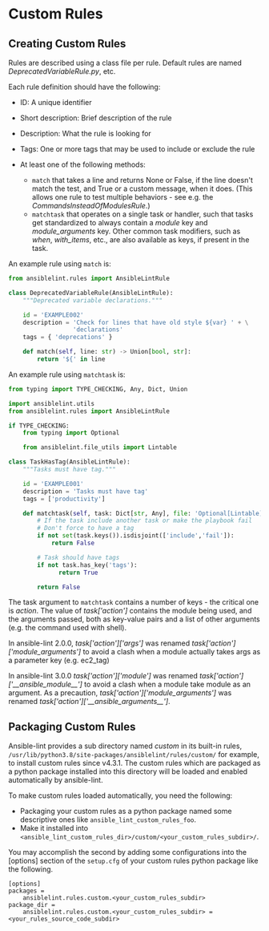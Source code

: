 # Custom Rules

## Creating Custom Rules

Rules are described using a class file per rule. Default rules are named
_DeprecatedVariableRule.py_, etc.

Each rule definition should have the following:

- ID: A unique identifier

- Short description: Brief description of the rule

- Description: What the rule is looking for

- Tags: One or more tags that may be used to include or exclude the rule

- At least one of the following methods:

  - `match` that takes a line and returns None or False, if the line doesn't
    match the test, and True or a custom message, when it does. (This allows
    one rule to test multiple behaviors - see e.g. the
    _CommandsInsteadOfModulesRule_.)
  - `matchtask` that operates on a single task or handler, such that tasks
    get standardized to always contain a _module_ key and _module_arguments_
    key. Other common task modifiers, such as _when_, _with_items_, etc., are
    also available as keys, if present in the task.

An example rule using `match` is:

```python
from ansiblelint.rules import AnsibleLintRule

class DeprecatedVariableRule(AnsibleLintRule):
    """Deprecated variable declarations."""

    id = 'EXAMPLE002'
    description = 'Check for lines that have old style ${var} ' + \
                  'declarations'
    tags = { 'deprecations' }

    def match(self, line: str) -> Union[bool, str]:
        return '${' in line
```

An example rule using `matchtask` is:

```python
from typing import TYPE_CHECKING, Any, Dict, Union

import ansiblelint.utils
from ansiblelint.rules import AnsibleLintRule

if TYPE_CHECKING:
    from typing import Optional

    from ansiblelint.file_utils import Lintable

class TaskHasTag(AnsibleLintRule):
    """Tasks must have tag."""

    id = 'EXAMPLE001'
    description = 'Tasks must have tag'
    tags = ['productivity']

    def matchtask(self, task: Dict[str, Any], file: 'Optional[Lintable]' = None) -> Union[bool,str]:
        # If the task include another task or make the playbook fail
        # Don't force to have a tag
        if not set(task.keys()).isdisjoint(['include','fail']):
            return False

        # Task should have tags
        if not task.has_key('tags'):
              return True

        return False
```

The task argument to `matchtask` contains a number of keys - the critical
one is _action_. The value of _task\['action'\]_ contains the module being used,
and the arguments passed, both as key-value pairs and a list of other arguments
(e.g. the command used with shell).

In ansible-lint 2.0.0, _task\['action'\]\['args'\]_ was renamed
_task\['action'\]\['module_arguments'\]_ to avoid a clash when a module actually
takes args as a parameter key (e.g. ec2_tag)

In ansible-lint 3.0.0 _task\['action'\]\['module'\]_ was renamed
_task\['action'\]\['\_\_ansible_module\_\_'\]_ to avoid a clash when a module take
module as an argument. As a precaution, _task\['action'\]\['module_arguments'\]_
was renamed _task\['action'\]\['\_\_ansible_arguments\_\_'\]_.

## Packaging Custom Rules

Ansible-lint provides a sub directory named _custom_ in its built-in rules,
`/usr/lib/python3.8/site-packages/ansiblelint/rules/custom/` for example, to
install custom rules since v4.3.1. The custom rules which are packaged as a
python package installed into this directory will be loaded and enabled
automatically by ansible-lint.

To make custom rules loaded automatically, you need the following:

- Packaging your custom rules as a python package named some descriptive ones
  like `ansible_lint_custom_rules_foo`.
- Make it installed into
  `<ansible_lint_custom_rules_dir>/custom/<your_custom_rules_subdir>/`.

You may accomplish the second by adding some configurations into the \[options\]
section of the `setup.cfg` of your custom rules python package like the
following.

```
[options]
packages =
    ansiblelint.rules.custom.<your_custom_rules_subdir>
package_dir =
    ansiblelint.rules.custom.<your_custom_rules_subdir> = <your_rules_source_code_subdir>
```
